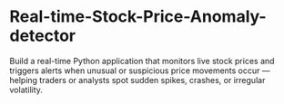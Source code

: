 # Real-time-Stock-Price-Anomaly-detector
Build a real-time Python application that monitors live stock prices and triggers alerts when unusual or suspicious price movements occur — helping traders or analysts spot sudden spikes, crashes, or irregular volatility.
